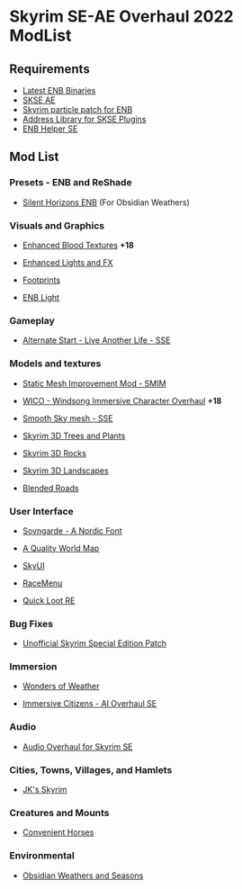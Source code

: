 # Skyrim SE-AE Overhaul 2022 ModList

## Requirements

- [Latest ENB Binaries](http://enbdev.com/download_mod_tesskyrimse.htm "Latest ENB Binaries")
- [SKSE AE](https://skse.silverlock.org/ "SKSE")
- [Skyrim particle patch for ENB](http://enbseries.enbdev.com/forum/viewtopic.php?f=6&t=1499 "Skyrim particle patch for ENB")
- [Address Library for SKSE Plugins](https://www.nexusmods.com/skyrimspecialedition/mods/32444 "Address Library for SKSE Plugins")
- [ENB Helper SE](https://www.nexusmods.com/skyrimspecialedition/mods/23174 "ENB Helper SE")

## Mod List

### Presets - ENB and ReShade

- [Silent Horizons ENB](https://www.nexusmods.com/skyrimspecialedition/mods/21543 "Silent Horizons ENB") (For Obsidian Weathers)

### Visuals and Graphics

- [Enhanced Blood Textures](https://www.nexusmods.com/skyrimspecialedition/mods/2357 "Enhanced Blood Textures") **+18**

- [Enhanced Lights and FX](https://www.nexusmods.com/skyrimspecialedition/mods/2424 "Enhanced Lights and FX")

- [Footprints](https://www.nexusmods.com/skyrimspecialedition/mods/3808 "Footprints")

- [ENB Light](https://www.nexusmods.com/skyrimspecialedition/mods/22574 "ENB Light")

### Gameplay

- [Alternate Start - Live Another Life - SSE](https://www.nexusmods.com/skyrimspecialedition/mods/272 "Alternate Start - Live Another Life - SSE")

### Models and textures

- [Static Mesh Improvement Mod - SMIM](https://www.nexusmods.com/skyrimspecialedition/mods/659 "Static Mesh Improvement Mod - SMIM")

- [WICO - Windsong Immersive Character Overhaul](https://www.nexusmods.com/skyrimspecialedition/mods/2136 "WICO - Windsong Immersive Character Overhaul") **+18**

- [Smooth Sky mesh - SSE](https://www.nexusmods.com/skyrimspecialedition/mods/18350 "Smooth Sky mesh - SSE")

- [Skyrim 3D Trees and Plants](https://www.nexusmods.com/skyrimspecialedition/mods/12371 "Skyrim 3D Trees and Plants")

- [Skyrim 3D Rocks](https://www.nexusmods.com/skyrimspecialedition/mods/17732 "Skyrim 3D Rocks")

- [Skyrim 3D Landscapes](https://www.nexusmods.com/skyrimspecialedition/mods/18247 "Skyrim 3D Landscapes")

- [Blended Roads](https://www.nexusmods.com/skyrimspecialedition/mods/8834 "Blended Roads")

### User Interface

- [Sovngarde - A Nordic Font](https://www.nexusmods.com/skyrimspecialedition/mods/386 "Sovngarde - A Nordic Font")

- [A Quality World Map](https://www.nexusmods.com/skyrimspecialedition/mods/5804 "A Quality World Map")

- [SkyUI](https://www.nexusmods.com/skyrimspecialedition/mods/12604 "SkyUI")

- [RaceMenu](https://www.nexusmods.com/skyrimspecialedition/mods/19080 "RaceMenu")

- [Quick Loot RE](https://www.nexusmods.com/skyrimspecialedition/mods/21085 "Quick Loot RE")

### Bug Fixes

- [Unofficial Skyrim Special Edition Patch](https://www.nexusmods.com/skyrimspecialedition/mods/266 "Unofficial Skyrim Special Edition Patch")

### Immersion

- [Wonders of Weather](https://www.nexusmods.com/skyrimspecialedition/mods/13044 "Wonders of Weather")

- [Immersive Citizens - AI Overhaul SE](https://www.nexusmods.com/skyrimspecialedition/mods/173 "Immersive Citizens - AI Overhaul SE")

### Audio

- [Audio Overhaul for Skyrim SE](https://www.nexusmods.com/skyrimspecialedition/mods/12466 "Audio Overhaul for Skyrim SE")

### Cities, Towns, Villages, and Hamlets

- [JK's Skyrim](https://www.nexusmods.com/skyrimspecialedition/mods/6289 "JK's Skyrim")

### Creatures and Mounts

- [Convenient Horses](https://www.nexusmods.com/skyrimspecialedition/mods/9519 "Convenient Horses")

### Environmental

- [Obsidian Weathers and Seasons](https://www.nexusmods.com/skyrimspecialedition/mods/12125 "Obsidian Weathers and Seasons")
